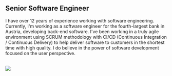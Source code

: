 ## Senior Software Engineer

I have over 12 years of experience working with software engineering. Currently, I'm working as a software engineer for the fourth-largest bank in Austria, developing back-end software. I've been working in a truly agile environment using SCRUM methodology with CI/CD (Continuous Integration / Continuous Delivery) to help deliver software to customers in the shortest time with high quality. I do believe in the power of software development focused on the user perspective.

  <br>
  <div> 
  <a href="https://www.linkedin.com/in/daniel-naves-370901a4/" target="_blank"><img src="https://img.shields.io/badge/-LinkedIn-%230077B5?style=for-the-badge&logo=linkedin&logoColor=white" target="_blank"></a> 
